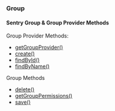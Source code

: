 ### Group
#### Sentry Group & Group Provider Methods

Group Provider Methods:

* [getGroupProvider()](#getGroupProvider "/manuals/sentry/groups/getGroupProvider")
* [create()](#create "/manuals/sentry/groups/create")
* [findById()](#findById "/manuals/sentry/groups/findById")
* [findByName()](#findByName "/manuals/sentry/groups/findByName")

Group Methods

* [delete()](#delete "/manuals/sentry/groups/delete")
* [getGroupPermissions()](#getGroupPermissions "/manuals/sentry/groups/getGroupPermissions")
* [save()](#save "/manuals/sentry/groups/save")